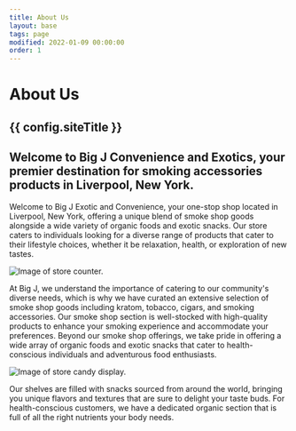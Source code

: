 ```yaml
---
title: About Us
layout: base
tags: page
modified: 2022-01-09 00:00:00
order: 1
---
```


<h1 class="pt-20 pb-6 px-4 text-center">
	<span class="text-6xl md:text-8xl font-bold text-transparent bg-clip-text bg-gradient-to-r from-indigo-500 via-purple-500 to-pink-500">
		About Us
	</span>
</h1>
<h2 class="pb-12 text-4xl font-bold text-center text-purple-800">
	{{ config.siteTitle }}
</h2>
<section class="prose md:prose-lg mx-auto max-w-6xl px-4">
<h2>Welcome to Big J Convenience and Exotics, your premier destination for smoking accessories products in Liverpool, New York.</h2>


<p>Welcome to Big J Exotic and Convenience, your one-stop shop located in Liverpool, New York, offering a unique blend of smoke shop goods alongside a wide variety of organic foods and exotic snacks. Our store caters to individuals looking for a diverse range of products that cater to their lifestyle choices, whether it be relaxation, health, or exploration of new tastes. </p>

<img src="/images/wall.jpg" alt="Image of store counter." class="mx-auto">

<p>At Big J, we understand the importance of catering to our community's diverse needs, which is why we have curated an extensive selection of smoke shop goods including kratom, tobacco, cigars, and smoking accessories. Our smoke shop section is well-stocked with high-quality products to enhance your smoking experience and accommodate your preferences. Beyond our smoke shop offerings, we take pride in offering a wide array of organic foods and exotic snacks that cater to health-conscious individuals and adventurous food enthusiasts.</p>

<img src="/images/candy01.jpg" alt="Image of store candy display." class="mx-auto">

<p>Our shelves are filled with snacks sourced from around the world, bringing you unique flavors and textures that are sure to delight your taste buds. For health-conscious customers, we have a dedicated organic section that is full of all the right nutrients your body needs. </p>
</section>
